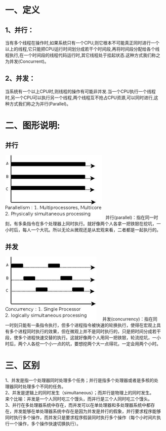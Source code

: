 # 一、定义  
## 1、并行：  
当有多个线程在操作时,如果系统只有一个CPU,则它根本不可能真正同时进行一个以上的线程,它只能把CPU运行时间划分成若干个时间段,再将时间段分配给各个线程执行,在一个时间段的线程代码运行时,其它线程处于挂起状态.这种方式我们称之为并发(Concurrent)。 
 
## 2、并发：  
当系统有一个以上CPU时,则线程的操作有可能非并发.当一个CPU执行一个线程时,另一个CPU可以执行另一个线程,两个线程互不抢占CPU资源,可以同时进行,这种方式我们称之为并行(Parallel)。 

# 二、图形说明:  
## 并行  
![Concurrency](https://github.com/lois00/recommence/blob/master/OPERATING_SYSTEM/PIC/Concurrency.gif)   
并行(parallel)：指在同一时刻，有多条指令在多个处理器上同时执行。就好像两个人各拿一把铁锨在挖坑，一小时后，每人一个大坑。所以无论从微观还是从宏观来看，二者都是一起执行的。    

## 并发  
![Parallelism](https://github.com/lois00/recommence/blob/master/OPERATING_SYSTEM/PIC/Parallelism.gif)     
并发(concurrency)：指在同一时刻只能有一条指令执行，但多个进程指令被快速的轮换执行，使得在宏观上具有多个进程同时执行的效果，但在微观上并不是同时执行的，只是把时间分成若干段，使多个进程快速交替的执行。这就好像两个人用同一把铁锨，轮流挖坑，一小时后，两个人各挖一个小一点的坑，要想挖两个大一点得坑，一定会用两个小时。 

# 三、区别  
1、并发是指一个处理器同时处理多个任务；并行是指多个处理器或者是多核的处理器同时处理多个不同的任务。   
2、并发是逻辑上的同时发生（simultaneous）；而并行是物理上的同时发生。   
来个比喻：并发是一个人同时吃三个馒头，而并行是三个人同时吃三个馒头。   
3、并行在多处理器系统中存在，而并发可以在单处理器和多处理器系统中都存在，并发能够在单处理器系统中存在是因为并发是并行的假象，并行要求程序能够同时执行多个操作，而并发只是要求程序假装同时执行多个操作（每个小时间片执行一个操作，多个操作快速切换执行）。
